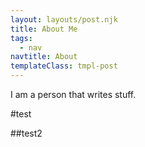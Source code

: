 ```yaml
---
layout: layouts/post.njk
title: About Me
tags:
  - nav
navtitle: About
templateClass: tmpl-post
---
```


I am a person that writes stuff.

#test

##test2